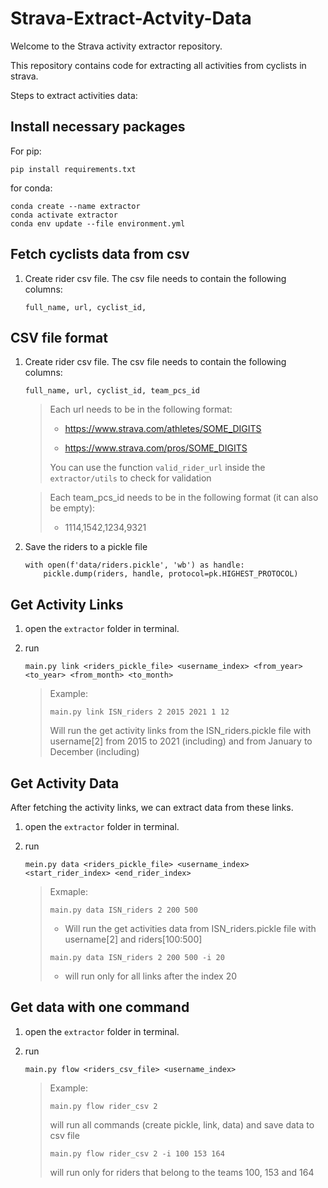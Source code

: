 # Strava-Extract-Actvity-Data

Welcome to the Strava activity extractor repository.

This repository contains code for extracting all activities from cyclists in strava.

Steps to extract activities data:

## Install necessary packages

For pip:

    pip install requirements.txt

for conda:

    conda create --name extractor
    conda activate extractor
    conda env update --file environment.yml

## Fetch cyclists data from csv

1. Create rider csv file. The csv file needs to contain the following columns:

       full_name, url, cyclist_id,  



## CSV file format

1. Create rider csv file. The csv file needs to contain the following columns:

       full_name, url, cyclist_id, team_pcs_id
   
   > Each url needs to be in the following format:
   > -  https://www.strava.com/athletes/SOME_DIGITS 
   > 
   > -  https://www.strava.com/pros/SOME_DIGITS 
   > 
   > You can use the function `valid_rider_url` inside the `extractor/utils` to check for validation
 
   > Each team_pcs_id needs to be in the following format (it can also be empty):
   > - 1114,1542,1234,9321
  

2. Save the riders to a pickle file

       with open(f'data/riders.pickle', 'wb') as handle:
           pickle.dump(riders, handle, protocol=pk.HIGHEST_PROTOCOL)


## Get Activity Links

1. open the `extractor` folder in terminal.
2. run
   
       main.py link <riders_pickle_file> <username_index> <from_year> <to_year> <from_month> <to_month>

    > Example: 
    > 
    > `main.py link ISN_riders 2 2015 2021 1 12`
    >
    > Will run the get activity links from the ISN_riders.pickle file with username[2] from 2015 to 2021 (including) and from January to December (including)

## Get Activity Data

After fetching the activity links, we can extract data from these links.

1. open the `extractor` folder in terminal.
2. run

       mein.py data <riders_pickle_file> <username_index> <start_rider_index> <end_rider_index>

    > Exmaple:
    > 
    > `main.py data ISN_riders 2 200 500`
    > 
    >
    > - Will run the get activities data from ISN_riders.pickle file with username[2] and riders[100:500]
    > 
    > `main.py data ISN_riders 2 200 500 -i 20`
    > - will run only for all links after the index 20

## Get data with one command

1. open the `extractor` folder in terminal.
2. run
    
       main.py flow <riders_csv_file> <username_index>

    > Example:
    > 
    > `main.py flow rider_csv 2`
    >
    > will run all commands (create pickle, link, data) and save data to csv file
    >
    > `main.py flow rider_csv 2 -i 100 153 164`
    >
    > will run only for riders that belong to the teams 100, 153 and 164 


